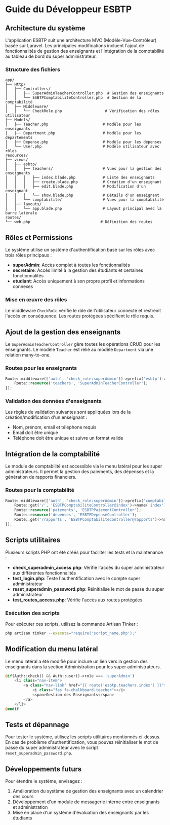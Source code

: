 # Guide du Développeur ESBTP

## Architecture du système

L'application ESBTP suit une architecture MVC (Modèle-Vue-Contrôleur) basée sur Laravel. Les principales modifications incluent l'ajout de fonctionnalités de gestion des enseignants et l'intégration de la comptabilité au tableau de bord du super administrateur.

### Structure des fichiers

```
app/
├── Http/
│   ├── Controllers/
│   │   ├── SuperAdminTeacherController.php  # Gestion des enseignants
│   │   └── ESBTPComptabiliteController.php  # Gestion de la comptabilité
│   ├── Middleware/
│   │   └── CheckRole.php                   # Vérification des rôles utilisateur
├── Models/
│   ├── Teacher.php                        # Modèle pour les enseignants
│   ├── Department.php                     # Modèle pour les départements
│   ├── Depense.php                        # Modèle pour les dépenses
│   └── User.php                           # Modèle utilisateur avec rôles
resources/
├── views/
│   ├── esbtp/
│   │   ├── teachers/                      # Vues pour la gestion des enseignants
│   │   │   ├── index.blade.php            # Liste des enseignants
│   │   │   ├── create.blade.php           # Création d'un enseignant
│   │   │   ├── edit.blade.php             # Modification d'un enseignant
│   │   │   └── show.blade.php             # Détails d'un enseignant
│   │   └── comptabilite/                  # Vues pour la comptabilité
│   ├── layouts/
│   │   └── app.blade.php                  # Layout principal avec la barre latérale
routes/
└── web.php                               # Définition des routes
```

## Rôles et Permissions

Le système utilise un système d'authentification basé sur les rôles avec trois rôles principaux :
- **superAdmin**: Accès complet à toutes les fonctionnalités
- **secretaire**: Accès limité à la gestion des étudiants et certaines fonctionnalités
- **etudiant**: Accès uniquement à son propre profil et informations connexes

### Mise en œuvre des rôles

Le middleware `CheckRole` vérifie le rôle de l'utilisateur connecté et restreint l'accès en conséquence. Les routes protégées spécifient le rôle requis.

## Ajout de la gestion des enseignants

Le `SuperAdminTeacherController` gère toutes les opérations CRUD pour les enseignants. Le modèle `Teacher` est relié au modèle `Department` via une relation many-to-one.

### Routes pour les enseignants

```php
Route::middleware(['auth', 'check_role:superAdmin'])->prefix('esbtp')->name('esbtp.')->group(function () {
    Route::resource('teachers', 'SuperAdminTeacherController');
});
```

### Validation des données d'enseignants

Les règles de validation suivantes sont appliquées lors de la création/modification d'un enseignant :
- Nom, prénom, email et téléphone requis
- Email doit être unique
- Téléphone doit être unique et suivre un format valide

## Intégration de la comptabilité

Le module de comptabilité est accessible via le menu latéral pour les super administrateurs. Il permet la gestion des paiements, des dépenses et la génération de rapports financiers.

### Routes pour la comptabilité

```php
Route::middleware(['auth', 'check_role:superAdmin'])->prefix('comptabilite')->name('comptabilite.')->group(function () {
    Route::get('/', 'ESBTPComptabiliteController@index')->name('index');
    Route::resource('paiements', 'ESBTPPaiementController');
    Route::resource('depenses', 'ESBTPDepenseController');
    Route::get('/rapports', 'ESBTPComptabiliteController@rapports')->name('rapports');
});
```

## Scripts utilitaires

Plusieurs scripts PHP ont été créés pour faciliter les tests et la maintenance :

- **check_superadmin_access.php**: Vérifie l'accès du super administrateur aux différentes fonctionnalités
- **test_login.php**: Teste l'authentification avec le compte super administrateur
- **reset_superadmin_password.php**: Réinitialise le mot de passe du super administrateur
- **test_routes_access.php**: Vérifie l'accès aux routes protégées

### Exécution des scripts

Pour exécuter ces scripts, utilisez la commande Artisan Tinker :

```bash
php artisan tinker --execute="require('script_name.php');"
```

## Modification du menu latéral

Le menu latéral a été modifié pour inclure un lien vers la gestion des enseignants dans la section Administration pour les super administrateurs.

```php
@if(Auth::check() && Auth::user()->role === 'superAdmin')
    <li class="nav-item">
        <a class="nav-link" href="{{ route('esbtp.teachers.index') }}">
            <i class="fas fa-chalkboard-teacher"></i>
            <span>Gestion des Enseignants</span>
        </a>
    </li>
@endif
```

## Tests et dépannage

Pour tester le système, utilisez les scripts utilitaires mentionnés ci-dessus. En cas de problème d'authentification, vous pouvez réinitialiser le mot de passe du super administrateur avec le script `reset_superadmin_password.php`.

## Développements futurs

Pour étendre le système, envisagez :

1. Amélioration du système de gestion des enseignants avec un calendrier des cours
2. Développement d'un module de messagerie interne entre enseignants et administration
3. Mise en place d'un système d'évaluation des enseignants par les étudiants 